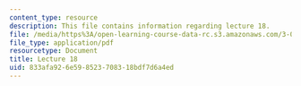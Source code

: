 ```yaml
---
content_type: resource
description: This file contains information regarding lecture 18.
file: /media/https%3A/open-learning-course-data-rc.s3.amazonaws.com/3-024-electronic-optical-and-magnetic-properties-of-materials-spring-2013/833afa926e598523708318bdf7d6a4ed_MIT3_024S13_2012lec18.pdf
file_type: application/pdf
resourcetype: Document
title: Lecture 18
uid: 833afa92-6e59-8523-7083-18bdf7d6a4ed
---
```

